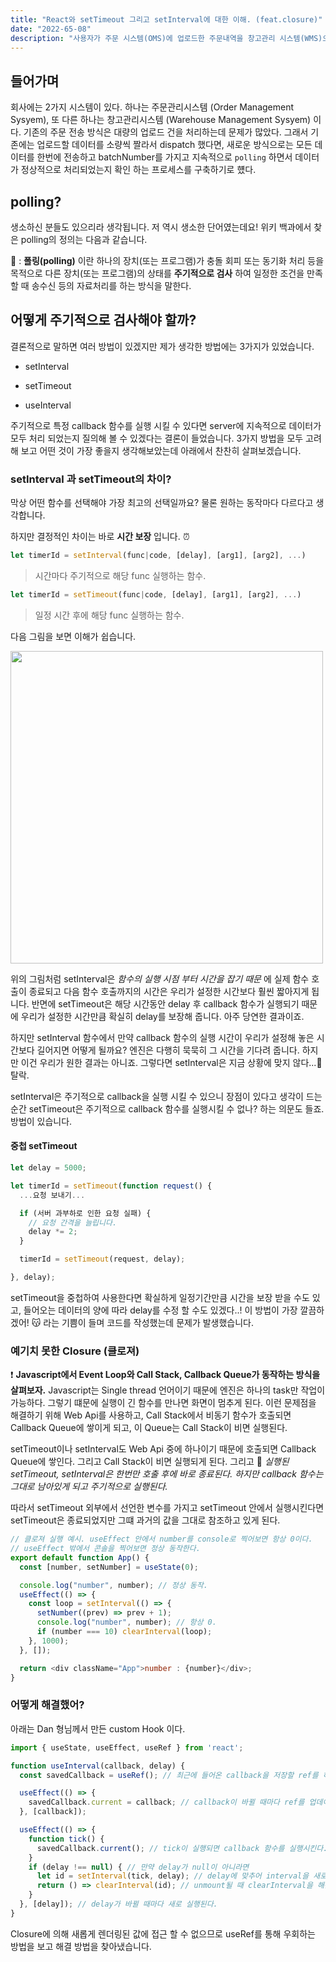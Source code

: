 ```yaml
---
title: "React와 setTimeout 그리고 setInterval에 대한 이해. (feat.closure)"
date: "2022-65-08"
description: "사용자가 주문 시스템(OMS)에 업로드한 주문내역을 창고관리 시스템(WMS)으로 전송하던 기존의 프로세스를 개선하는 과정에서 얻게된 깨달음에 관한 이야기입니다. "
---
```


## 들어가며

회사에는 2가지 시스템이 있다. 하나는 주문관리시스템 (Order Management Sysyem), 또 다른 하나는 창고관리시스템 (Warehouse Management Sysyem) 이다. 기존의 주문 전송 방식은 대량의 업로드 건을 처리하는데 문제가 많았다. 그래서 기존에는 업로드할 데이터를 소량씩 짤라서 dispatch 했다면, 새로운 방식으로는 모든 데이터를 한번에 전송하고 batchNumber를 가지고 지속적으로 ```polling``` 하면서 데이터가 정상적으로 처리되었는지 확인 하는 프로세스를 구축하기로 헀다.

## polling?

생소하신 분들도 있으리라 생각됩니다. 저 역시 생소한 단어였는데요! 위키 백과에서 찾은 polling의 정의는 다음과 같습니다.

🎃 : **폴링(polling)** 이란 하나의 장치(또는 프로그램)가 충돌 회피 또는 동기화 처리 등을 목적으로 다른 장치(또는 프로그램)의 상태를 __주기적으로 검사__ 하여 일정한 조건을 만족할 때 송수신 등의 자료처리를 하는 방식을 말한다.


## 어떻게 주기적으로 검사해야 할까?

결론적으로 말하면 여러 방법이 있겠지만 제가 생각한 방법에는 3가지가 있었습니다.

- setInterval

- setTimeout

- useInterval

주기적으로 특정 callback 함수를 실행 시킬 수 있다면 server에 지속적으로 데이터가 모두 처리 되었는지 질의해 볼 수 있겠다는 결론이 들었습니다.
3가지 방법을 모두 고려해 보고 어떤 것이 가장 좋을지 생각해보았는데 아래에서 찬찬히 살펴보겠습니다.

### setInterval 과 setTimeout의 차이?

막상 어떤 함수를 선택해야 가장 최고의 선택일까요? 물론 원하는 동작마다 다르다고 생각합니다.

하지만 결정적인 차이는 바로 **시간 보장** 입니다. ⏰

```javascript
let timerId = setInterval(func|code, [delay], [arg1], [arg2], ...)
```

  > 시간마다 주기적으로 해당 func 실행하는 함수.

```javascript
let timerId = setTimeout(func|code, [delay], [arg1], [arg2], ...)
```

  > 일정 시간 후에 해당 func 실행하는 함수.


다음 그림을 보면 이해가 쉽습니다.

<img width='500px' src='https://user-images.githubusercontent.com/87749134/172602822-09332d4e-6254-4c1e-8bba-50f189613b65.png' />

위의 그림처럼 setInterval은 *함수의 실행 시점 부터 시간을 잡기 때문* 에 실제 함수 호출이 종료되고 다음 함수 호출까지의 시간은 우리가 설정한 시간보다 훨씬 짧아지게 됩니다. 반면에 setTimeout은 해당 시간동안 delay 후 callback 함수가 실행되기 때문에 우리가 설정한 시간만큼 확실히 delay를 보장해 줍니다. 아주 당연한 결과이죠.

하지만 setInterval 함수에서 만약 callback 함수의 실행 시간이 우리가 설정해 놓은 시간보다 길어지면 어떻게 될까요?
엔진은 다행히 묵묵히 그 시간을 기다려 줍니다. 하지만 이건 우리가 원한 결과는 아니죠. 그렇다면 setInterval은 지금 상황에 맞지 않다...🤥 탈락.

setInterval은 주기적으로 callback을 실행 시킬 수 있으니 장점이 있다고 생각이 드는 순간 setTimeout은 주기적으로 callback 함수를 실행시킬 수 없나? 하는 의문도 들죠. 방법이 있습니다.

#### 중첩 setTimeout

```javascript
let delay = 5000;

let timerId = setTimeout(function request() {
  ...요청 보내기...

  if (서버 과부하로 인한 요청 실패) {
    // 요청 간격을 늘립니다.
    delay *= 2;
  }

  timerId = setTimeout(request, delay);

}, delay);
```

setTimeout을 중첩하여 사용한다면 확실하게 일정기간만큼 시간을 보장 받을 수도 있고, 들어오는 데이터의 양에 따라 delay를 수정 할 수도 있겠다..! 이 방법이 가장 깔끔하겠어! 😽 라는 기쁨이 들며 코드를 작성했는데 문제가 발생했습니다.

### 예기치 못한 Closure (클로져)

❗️ **Javascript에서 Event Loop와 Call Stack, Callback Queue가 동작하는 방식을 살펴보자.**
Javascript는 Single thread 언어이기 때문에 엔진은 하나의 task만 작업이 가능하다. 그렇기 떄문에 실행이 긴 함수를 만나면 화면이 멈추게 된다. 이런 문제점을 해결하기 위해 Web Api를 사용하고, Call Stack에서 비동기 함수가 호출되면 Callback Queue에 쌓이게 되고, 이 Queue는 Call Stack이 비면 실행된다.

setTimeout이나 setInterval도 Web Api 중에 하나이기 때문에 호출되면 Callback Queue에 쌓인다. 그리고 Call Stack이 비면 실행되게 된다. 그리고 🌟 *실행된 setTimeout, setInterval은 한번만 호출 후에 바로 종료된다. 하지만 callback 함수는 그대로 남아있게 되고 주기적으로 실행된다.*

따라서 setTimeout 외부에서 선언한 변수를 가지고 setTimeout 안에서 실행시킨다면 setTimeout은 종료되었지만 그떄 과거의 값을 그대로 참조하고 있게 된다.

```javascript
// 클로져 실행 예시. useEffect 안에서 number를 console로 찍어보면 항상 0이다.
// useEffect 밖에서 콘솔을 찍어보면 정상 동작한다.
export default function App() {
  const [number, setNumber] = useState(0);

  console.log("number", number); // 정상 동작.
  useEffect(() => {
    const loop = setInterval(() => {
      setNumber((prev) => prev + 1);
      console.log("number", number); // 항상 0.
      if (number === 10) clearInterval(loop);
    }, 1000);
  }, []);

  return <div className="App">number : {number}</div>;
}
```

### 어떻게 해결했어?

아래는 Dan 형님께서 만든 custom Hook 이다.

```javascript
import { useState, useEffect, useRef } from 'react';

function useInterval(callback, delay) {
  const savedCallback = useRef(); // 최근에 들어온 callback을 저장할 ref를 하나 만든다.

  useEffect(() => {
    savedCallback.current = callback; // callback이 바뀔 때마다 ref를 업데이트 해준다.
  }, [callback]);

  useEffect(() => {
    function tick() {
      savedCallback.current(); // tick이 실행되면 callback 함수를 실행시킨다.
    }
    if (delay !== null) { // 만약 delay가 null이 아니라면
      let id = setInterval(tick, delay); // delay에 맞추어 interval을 새로 실행시킨다.
      return () => clearInterval(id); // unmount될 때 clearInterval을 해준다.
    }
  }, [delay]); // delay가 바뀔 때마다 새로 실행된다.
}
```

Closure에 의해 새롭게 렌더링된 값에 접근 할 수 없으므로 useRef를 통해 우회하는 방법을 보고 해결 방법을 찾아냈습니다. 
